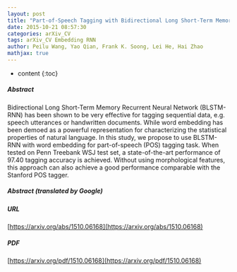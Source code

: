 ```yaml
---
layout: post
title: "Part-of-Speech Tagging with Bidirectional Long Short-Term Memory Recurrent Neural Network"
date: 2015-10-21 08:57:30
categories: arXiv_CV
tags: arXiv_CV Embedding RNN
author: Peilu Wang, Yao Qian, Frank K. Soong, Lei He, Hai Zhao
mathjax: true
---
```


* content
{:toc}

##### Abstract
Bidirectional Long Short-Term Memory Recurrent Neural Network (BLSTM-RNN) has been shown to be very effective for tagging sequential data, e.g. speech utterances or handwritten documents. While word embedding has been demoed as a powerful representation for characterizing the statistical properties of natural language. In this study, we propose to use BLSTM-RNN with word embedding for part-of-speech (POS) tagging task. When tested on Penn Treebank WSJ test set, a state-of-the-art performance of 97.40 tagging accuracy is achieved. Without using morphological features, this approach can also achieve a good performance comparable with the Stanford POS tagger.

##### Abstract (translated by Google)


##### URL
[https://arxiv.org/abs/1510.06168](https://arxiv.org/abs/1510.06168)

##### PDF
[https://arxiv.org/pdf/1510.06168](https://arxiv.org/pdf/1510.06168)

